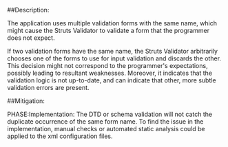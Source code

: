 ##Description:

The application uses multiple validation forms with the same name, which might cause the Struts Validator to validate a form that the programmer does not expect.

If two validation forms have the same name, the Struts Validator arbitrarily chooses one of the forms to use for input validation and discards the other. This decision might not correspond to the programmer's expectations, possibly leading to resultant weaknesses. Moreover, it indicates that the validation logic is not up-to-date, and can indicate that other, more subtle validation errors are present.

##Mitigation:


PHASE:Implementation:
The DTD or schema validation will not catch the duplicate occurrence of the same form name. To find the issue in the implementation, manual checks or automated static analysis could be applied to the xml configuration files.

